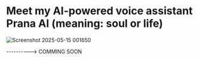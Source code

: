 # Meet my AI-powered voice assistant Prana AI (meaning: soul or life)


![Screenshot 2025-05-15 001650](https://github.com/user-attachments/assets/a773b36f-77e8-41c7-b28f-3512ccfe08f8)



----------> COMMING SOON
